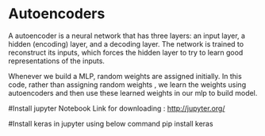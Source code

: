 # Autoencoders 
A autoencoder is a neural network that has three layers: an input layer, a hidden (encoding) layer, and a decoding layer. The network is trained to reconstruct its inputs, which forces the hidden layer to try to learn good representations of the inputs.

Whenever we build a MLP, random weights are assigned initially. In this code, rather than assigning random weights , we learn the weights using autoencoders and then use these learned weights in our mlp to build model. 

#Install jupyter Notebook 
Link for downloading : http://jupyter.org/

#Install keras in jupyter using below command
pip install keras

